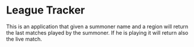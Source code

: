 # League Tracker

This is an application that given a summoner name and a region will return the last matches played by the summoner. If he is playing it will return also the live match.

